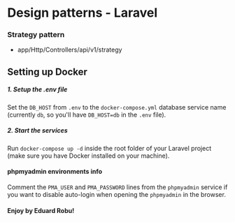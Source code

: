 # Design patterns - Laravel

### Strategy pattern
- app/Http/Controllers/api/v1/strategy

## Setting up Docker

##### 1. Setup the .env file
Set the ```DB_HOST``` from ```.env``` to the ```docker-compose.yml``` database service name (currently ```db```, so you'll have ```DB_HOST=db``` in the ```.env``` file).

##### 2. Start the services
Run ```docker-compose up -d``` inside the root folder of your Laravel project (make sure you have Docker installed on your machine).

#### phpmyadmin environments info

Comment the ```PMA_USER``` and ```PMA_PASSWORD``` lines from the ```phpmyadmin``` service if you want to disable auto-login when opening the ```phpmyadmin``` in the browser.

#### Enjoy by Eduard Robu!
